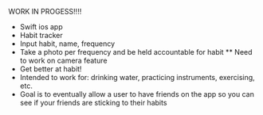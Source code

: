 WORK IN PROGESS!!!!
- Swift ios app
- Habit tracker
- Input habit, name, frequency
- Take a photo per frequency and be held accountable for habit ** Need to work on camera feature
- Get better at habit!
- Intended to work for: drinking water, practicing instruments, exercising, etc.
- Goal is to eventually allow a user to have friends on the app so you can see if your friends are sticking to their habits

